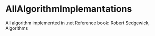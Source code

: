 # AllAlgorithmImplemantations
All algorithm implemented in .net 
Reference book: Robert Sedgewick, Algorithms
